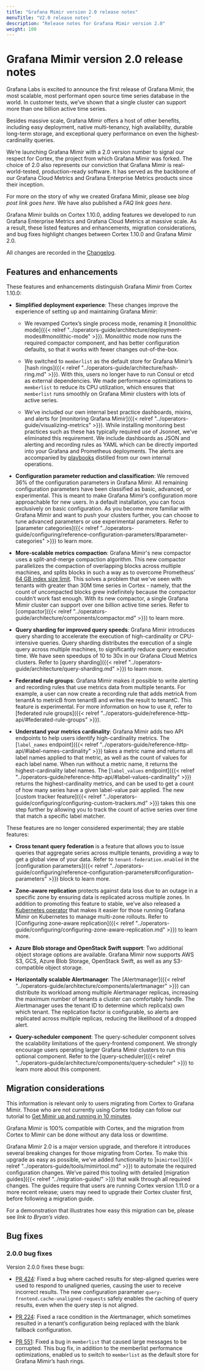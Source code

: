 ```yaml
---
title: "Grafana Mimir version 2.0 release notes"
menuTitle: "V2.0 release notes"
description: "Release notes for Grafana Mimir version 2.0"
weight: 100
---
```


# Grafana Mimir version 2.0 release notes

Grafana Labs is excited to announce the first release of Grafana Mimir, the most scalable, most performant open source time series database in the world. In customer tests, we’ve shown that a single cluster can support more than one billion active time series.

Besides massive scale, Grafana Mimir offers a host of other benefits, including easy deployment, native multi-tenancy, high availability, durable long-term storage, and exceptional query performance on even the highest-cardinality queries.

We’re launching Grafana Mimir with a 2.0 version number to signal our respect for Cortex, the project from which Grafana Mimir was forked. The choice of 2.0 also represents our conviction that Grafana Mimir is real-world-tested, production-ready software. It has served as the backbone of our Grafana Cloud Metrics and Grafana Enterprise Metrics products since their inception.

For more on the story of why we created Grafana Mimir, please see _blog post link goes here_.
We have also published a _FAQ link goes here_.

Grafana Mimir builds on Cortex 1.10.0, adding features we developed to run Grafana Enterprise Metrics and Grafana Cloud Metrics at massive scale. As a result, these listed features and enhancements, migration considerations, and bug fixes highlight changes between Cortex 1.10.0 and Grafana Mimir 2.0.

All changes are recorded in the [Changelog](https://github.com/grafana/mimir/blob/main/CHANGELOG.md).

## Features and enhancements

These features and enhancements distinguish Grafana Mimir from Cortex 1.10.0:

- **Simplified deployment experience**: These changes improve the experience of setting up and maintaining Grafana Mimir:

  - We revamped Cortex’s single process mode, renaming it [monolithic mode]({{< relref "../operators-guide/architecture/deployment-modes#monolithic-mode" >}}). Monolithic mode now runs the required compactor component, and has better configuration defaults, so that it works with fewer changes out-of-the-box.

  - We switched to `memberlist` as the default store for Grafana Mimir’s [hash rings]({{< relref "../operators-guide/architecture/hash-ring.md" >}}). With this, users no longer have to run Consul or etcd as external dependencies. We made performance optimizations to `memberlist` to reduce its CPU utilization, which ensures that `memberlist` runs smoothly on Grafana Mimir clusters with lots of active series.

  - We’ve included our own internal best practice dashboards, mixins, and alerts for [monitoring Grafana Mimir]({{< relref "../operators-guide/visualizing-metrics" >}}). While installing monitoring best practices such as these has typically required use of Jsonnet, we’ve eliminated this requirement. We include dashboards as JSON and alerting and recording rules as YAML which can be directly imported into your Grafana and Prometheus deployments. The alerts are accompanied by [playbooks](https://github.com/grafana/mimir/blob/main/operations/mimir-mixin/docs/playbooks.md) distilled from our own internal operations.

- **Configuration parameter reduction and classification**: We removed 36% of the configuration parameters in Grafana Mimir. All remaining configuration parameters have been classified as basic, advanced, or experimental. This is meant to make Grafana Mimir’s configuration more approachable for new users. In a default installation, you can focus exclusively on basic configuration. As you become more familiar with Grafana Mimir and want to push your clusters further, you can choose to tune advanced parameters or use experimental parameters. Refer to [parameter categories]({{< relref "../operators-guide/configuring/reference-configuration-parameters/#parameter-categories" >}}) to learn more.

- **More-scalable metrics compaction**: Grafana Mimir's new compactor uses a split-and-merge compaction algorithm. This new compactor parallelizes the compaction of overlapping blocks across multiple machines, and splits blocks in such a way as to overcome Prometheus’ [64 GB index size limit](https://grafana.com/blog/2019/10/31/lifting-the-index-size-limit-of-prometheus-with-postings-compression/). This solves a problem that we've seen with tenants with greater than 30M time series in Cortex - namely, that the count of uncompacted blocks grew indefinitely because the compactor couldn’t work fast enough. With its new compactor, a single Grafana Mimir cluster can support over one billion active time series. Refer to [compactor]({{< relref "../operators-guide/architecture/components/compactor.md" >}}) to learn more.

- **Query sharding for improved query speeds**: Grafana Mimir introduces query sharding to accelerate the execution of high-cardinality or CPU-intensive queries. Query sharding distributes the execution of a single query across multiple machines, to significantly reduce query execution time. We have seen speedups of 10 to 30x in our Grafana Cloud Metrics clusters. Refer to [query sharding]({{< relref "../operators-guide/architecture/query-sharding.md" >}}) to learn more.

- **Federated rule groups**: Grafana Mimir makes it possible to write alerting and recording rules that use metrics data from multiple tenants. For example, a user can now create a recording rule that adds metricA from tenantA to metricB from tenantB and writes the result to tenantC. This feature is experimental. For more information on how to use it, refer to [federated rule groups]({{< relref "../operators-guide/reference-http-api/#federated-rule-groups" >}}).

- **Understand your metrics cardinality**: Grafana Mimir adds two API endpoints to help users identify high-cardinality metrics. The [`label_names` endpoint]({{< relref "../operators-guide/reference-http-api/#label-names-cardinality" >}}) takes a metric name and returns all label names applied to that metric, as well as the count of values for each label name. When run without a metric name, it returns the highest-cardinality label names. The [`label_values` endpoint]({{< relref "../operators-guide/reference-http-api/#label-values-cardinality" >}}) returns the highest-cardinality metrics, and can be used to get a count of how many series have a given label-value pair applied. The new [custom tracker feature]({{< relref "../operators-guide/configuring/configuring-custom-trackers.md" >}}) takes this one step further by allowing you to track the count of active series over time that match a specific label matcher.

These features are no longer considered experimental; they are stable features:

- **Cross tenant query federation** is a feature that allows you to issue queries that aggregate series across multiple tenants, providing a way to get a global view of your data. Refer to `tenant-federation.enabled` in the [configuration parameters]({{< relref "../operators-guide/configuring/reference-configuration-parameters#configuration-parameters" >}}) block to learn more.

- **Zone-aware replication** protects against data loss due to an outage in a specific zone by ensuring data is replicated across multiple zones. In addition to promoting this feature to stable, we’ve also released a [Kubernetes operator](https://github.com/grafana/rollout-operator) that makes it easier for those running Grafana Mimir on Kubernetes to manage multi-zone rollouts. Refer to [Configuring zone-aware replication]({{< relref "../operators-guide/configuring/configuring-zone-aware-replication.md" >}}) to learn more.

- **Azure Blob storage and OpenStack Swift support**: Two additional object storage options are available. Grafana Mimir now supports AWS S3, GCS, Azure Blob Storage, OpenStack Swift, as well as any S3-compatible object storage.

- **Horizontally scalable Alertmanager**: The [Alertmanager]({{< relref "../operators-guide/architecture/components/alertmanager" >}}) can distribute its workload among multiple Alertmanager replicas, increasing the maximum number of tenants a cluster can comfortably handle. The Alertmanager uses the tenant ID to determine which replica(s) own which tenant. The replication factor is configurable, so alerts are replicated across multiple replicas, reducing the likelihood of a dropped alert.

- **Query-scheduler component**: The query-scheduler component solves the scalability limitations of the query-frontend component. We strongly encourage users operating larger Grafana Mimir clusters to run this optional component. Refer to the [query-scheduler]({{< relref "../operators-guide/architecture/components/query-scheduler" >}}) to learn more about this component.

## Migration considerations

This information is relevant only to users migrating from Cortex to Grafana Mimir. Those who are not currently using Cortex today can follow our tutorial to [Get Mimir up and running in 10 minutes](https://grafana.com/tutorials/play-with-grafana-mimir/).

Grafana Mimir is 100% compatible with Cortex, and the migration from Cortex to Mimir can be done without any data loss or downtime.

Grafana Mimir 2.0 is a major version upgrade, and therefore it introduces several breaking changes for those migrating from Cortex. To make this upgrade as easy as possible, we’ve added functionality to [`mimirtool`]({{< relref "../operators-guide/tools/mimirtool.md" >}}) to automate the required configuration changes. We’ve paired this tooling with detailed [migration guides]({{< relref "../migration-guide/" >}}) that walk through all required changes. The guides require that users are running Cortex version 1.11.0 or a more recent release; users may need to upgrade their Cortex cluster first, before following a migration guide.

For a demonstration that illustrates how easy this migration can be, please see _link to Bryan’s video_.

## Bug fixes

### 2.0.0 bug fixes

Version 2.0.0 fixes these bugs:

- [PR 424](https://github.com/grafana/mimir/pull/424): Fixed a bug where cached results for step-aligned queries were used to respond to unaligned queries, causing the user to receive incorrect results. The new configuration parameter `query-frontend.cache-unaligned-requests` safely enables the caching of query results, even when the query step is not aligned.

- [PR 224](https://github.com/grafana/mimir/pull/224): Fixed a race condition in the Alertmanager, which sometimes resulted in a tenant’s configuration being replaced with the blank fallback configuration.

- [PR 551](https://github.com/grafana/mimir/pull/551): Fixed a bug in `memberlist` that caused large messages to be corrupted. This bug fix, in addition to the memberlist performance optimizations, enabled us to switch to `memberlist` as the default store for Grafana Mimir’s hash rings.
